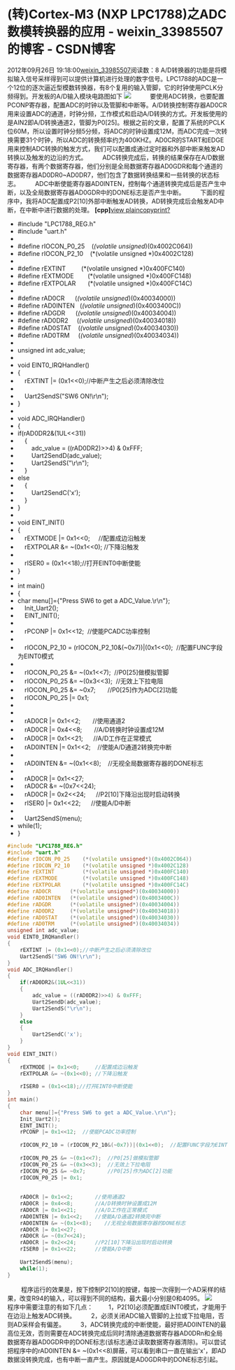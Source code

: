# (转)Cortex-M3 (NXP LPC1788)之ADC数模转换器的应用 - weixin_33985507的博客 - CSDN博客
2012年09月26日 19:18:00[weixin_33985507](https://me.csdn.net/weixin_33985507)阅读数：8
A/D转换器的功能是将模拟输入信号采样得到可以提供计算机进行处理的数字信号。LPC1788的ADC是一个12位的逐次逼近型模数转换器，有8个复用的输入管脚，它的时钟使用PCLK分频得到。开发板的A/D输入模块电路图如下
![](https://img-my.csdn.net/uploads/201207/05/1341469486_6341.jpg)
          要使用ADC转换，也要配置PCONP寄存器，配置ADC的时钟以及管脚和中断等。A/D转换控制寄存器AD0CR用来设置ADC的通道，时钟分频，工作模式和启动A/D转换的方式。开发板使用的是AIN2即A/D转换通道2，管脚为P0[25]。根据之前的文章，配置了系统的PCLK位60M，所以设置时钟分频5分频，将ADC的时钟设置成12M，而ADC完成一次转换需要31个时钟，所以ADC的转换频率约为400KHZ。AD0CR的START和EDGE用来控制ADC转换的触发方式，我们可以配置成通过定时器和外部中断来触发AD转换以及触发的边沿的方式。
        ADC转换完成后，转换的结果保存在A/D数据寄存器，有两个数据寄存器，他们分别是全局数据寄存器AD0GDR和每个通道的数据寄存器AD0DR0~AD0DR7，他们包含了数据转换结果和一些转换的状态标志。
        ADC中断使能寄存器AD0INTEN，控制每个通道转换完成后是否产生中断，以及全局数据寄存器AD0GDR中的DONE标志是否产生中断。
        下面的程序中，我将ADC配置成P2[10]外部中断触发AD转换，AD转换完成后会触发AD中断，在中断中进行数据的处理。
**[cpp]**[view plain](#)[copy](#)[print](#)[?](#)
- #include "LPC1788_REG.h"
- #include "uart.h"
- 
- #define rIOCON_P0_25    (*(volatile unsigned*)(0x4002C064))
- #define rIOCON_P2_10    (*(volatile unsigned *)0x4002C128)
- 
- #define rEXTINT         (*(volatile unsigned *)0x400FC140)
- #define rEXTMODE        (*(volatile unsigned *)0x400FC148)
- #define rEXTPOLAR       (*(volatile unsigned *)0x400FC14C)
- 
- #define rAD0CR      (*(volatile unsigned*)(0x40034000))
- #define rAD0INTEN   (*(volatile unsigned*)(0x4003400C))
- #define rADGDR      (*(volatile unsigned*)(0x40034004))
- #define rAD0DR2     (*(volatile unsigned*)(0x40034018))
- #define rAD0STAT    (*(volatile unsigned*)(0x40034030))
- #define rAD0TRM     (*(volatile unsigned*)(0x40034034))
- 
- unsigned int adc_value;  
- 
- void EINT0_IRQHandler()  
- {  
-     rEXTINT |= (0x1<<0);//中断产生之后必须清除改位
- 
-     Uart2SendS("SW6 ON!\r\n");  
- }  
- 
- void ADC_IRQHandler()  
- {  
- if(rAD0DR2&(1UL<<31))  
-     {  
-         adc_value = ((rAD0DR2)>>4) & 0xFFF;  
-         Uart2SendD(adc_value);  
-         Uart2SendS("\r\n");  
-     }  
- else
-     {  
-         Uart2SendC('x');  
-     }  
- }  
- 
- void EINT_INIT()  
- {  
-     rEXTMODE |= 0x1<<0;     //配置成边沿触发
-     rEXTPOLAR &= ~(0x1<<0); //下降沿触发
- 
-     rISER0 = (0x1<<18);//打开EINT0中断使能
- }  
- 
- int main()  
- {  
- char menu[]={"Press SW6 to get a ADC_Value.\r\n"};  
-     Init_Uart2();  
-     EINT_INIT();  
- 
-     rPCONP |= 0x1<<12;  //使能PCADC功率控制 
- 
-     rIOCON_P2_10 = (rIOCON_P2_10&(~0x7))|(0x1<<0);  //配置FUNC字段为EINT0模式
- 
-     rIOCON_P0_25 &= ~(0x1<<7);  //P0[25]做模拟管脚
-     rIOCON_P0_25 &= ~(0x3<<3);  //无效上下拉电阻
-     rIOCON_P0_25 &= ~0x7;       //P0[25]作为ADC[2]功能
-     rIOCON_P0_25 |= 0x1;  
- 
- 
-     rAD0CR |= 0x1<<2;       //使用通道2
-     rAD0CR |= 0x4<<8;       //A/D转换时钟设置成12M
-     rAD0CR |= 0x1<<21;      //A/D工作在正常模式
-     rAD0INTEN |= 0x1<<2;    //使能A/D通道2转换完中断
- 
-     rAD0INTEN &= ~(0x1<<8);    //无视全局数据寄存器的DONE标志
- 
-     rAD0CR |= 0x1<<27;        
-     rAD0CR &= ~(0x7<<24);  
-     rAD0CR |= 0x2<<24;      //P2[10]下降沿出现时启动转换 
-     rISER0 |= 0x1<<22;      //使能A/D中断   
- 
-     Uart2SendS(menu);  
- while(1);  
- }  
```cpp
#include "LPC1788_REG.h"
#include "uart.h"
#define rIOCON_P0_25    (*(volatile unsigned*)(0x4002C064))
#define	rIOCON_P2_10	(*(volatile unsigned *)0x4002C128)
#define rEXTINT			(*(volatile unsigned *)0x400FC140)
#define rEXTMODE		(*(volatile unsigned *)0x400FC148)
#define rEXTPOLAR		(*(volatile unsigned *)0x400FC14C)
#define rAD0CR      (*(volatile unsigned*)(0x40034000))
#define rAD0INTEN   (*(volatile unsigned*)(0x4003400C))
#define rADGDR      (*(volatile unsigned*)(0x40034004))
#define rAD0DR2     (*(volatile unsigned*)(0x40034018))
#define rAD0STAT    (*(volatile unsigned*)(0x40034030))
#define rAD0TRM     (*(volatile unsigned*)(0x40034034))
unsigned int adc_value;
void EINT0_IRQHandler()
{
	rEXTINT |= (0x1<<0);//中断产生之后必须清除改位
	Uart2SendS("SW6 ON!\r\n");
}
void ADC_IRQHandler()
{
    if(rAD0DR2&(1UL<<31))
    {
        adc_value = ((rAD0DR2)>>4) & 0xFFF;
        Uart2SendD(adc_value);
        Uart2SendS("\r\n");
    }
    else
    {
        Uart2SendC('x');
    }
}
void EINT_INIT()
{
	rEXTMODE |= 0x1<<0;     //配置成边沿触发
	rEXTPOLAR &= ~(0x1<<0); //下降沿触发
	
	rISER0 = (0x1<<18);//打开EINT0中断使能
}
int main()
{
    char menu[]={"Press SW6 to get a ADC_Value.\r\n"};
    Init_Uart2();
    EINT_INIT();
    rPCONP |= 0x1<<12;  //使能PCADC功率控制 
    
    rIOCON_P2_10 = (rIOCON_P2_10&(~0x7))|(0x1<<0);  //配置FUNC字段为EINT0模式
    
    rIOCON_P0_25 &= ~(0x1<<7);  //P0[25]做模拟管脚
    rIOCON_P0_25 &= ~(0x3<<3);  //无效上下拉电阻
    rIOCON_P0_25 &= ~0x7;       //P0[25]作为ADC[2]功能
    rIOCON_P0_25 |= 0x1;
    
    
    rAD0CR |= 0x1<<2;       //使用通道2
    rAD0CR |= 0x4<<8;       //A/D转换时钟设置成12M
    rAD0CR |= 0x1<<21;      //A/D工作在正常模式
    rAD0INTEN |= 0x1<<2;    //使能A/D通道2转换完中断
    rAD0INTEN &= ~(0x1<<8);    //无视全局数据寄存器的DONE标志
    rAD0CR |= 0x1<<27;      
    rAD0CR &= ~(0x7<<24);
    rAD0CR |= 0x2<<24;      //P2[10]下降沿出现时启动转换 
    rISER0 |= 0x1<<22;      //使能A/D中断   
    
    Uart2SendS(menu);
    while(1);
}
```
        程序运行的效果是，按下控制P2[10]的按键，每按一次得到一个AD采样的结果，改变R94的输入，可以得到不同的结构，最大最小分别是0和4095。
![](https://img-my.csdn.net/uploads/201207/05/1341469637_8240.jpg)
        程序中需要注意的有如下几点：
        1，P2[10]必须配置成EINT0模式，才能用于在边沿上触发ADC转换。
        2，必须关闭ADC输入管脚的上拉或下拉电阻，否则AD采样会有偏差。
        3，ADC转换完成的中断使能，最好把AD0INTEN的最高位无效，否则需要在ADC转换完成后同时清除通道数据寄存器AD0DRn和全局数据寄存器AD0GDR中的DONE标志(该标志通过读取数据寄存器清除)。可以尝试把程序中的rAD0INTEN &= ~(0x1<<8)屏蔽，可以看到串口一直在输出'x'，即AD数据没转换完成，也有中断一直产生。原因就是AD0GDR中的DONE标志引起。
